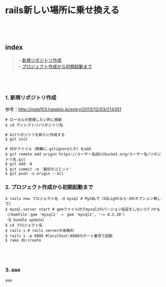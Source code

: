 
# rails新しい場所に乗せ換える

　  
　  
## index
> ・<a href="#anc_1">新規リポジトリ作成</a>  
 ・<a href="#anc_2">プロジェクト作成から初期起動まで</a>  

　  
　  
<a id="anc_1"></a>
### 1. 新規リポジトリ作成
参考：http://note103.hateblo.jp/entry/2013/12/03/214351  
```erb
# ローカルの管理したい所に移動
$ cd ディレクトリ/リポジトリ名

# Gitリポジトリを新たに作成する
$ git init

# 何かファイル（無難に.gitignoreとか）をadd
$ git remote add origin https://ユーザー名@bitbucket.org/ユーザー名/リポジトリ名.git
$ git add -A
$ git commit -m '最初のコミット'
$ git push -u origin --all
```




<a id="anc_2"></a>
### 2. プロジェクト作成から初期起動まで
```
$ rails new プロジェクト名 -d mysql # MySQLで（SQLightなら-dのオプション無しで）
$ mysql.server start # gemファイル内でmysql2のバージョン指定をしないとﾀﾞﾒかも
（/Gemfile：gem 'mysql2'　→　gem 'mysql2', '~> 0.3.20'）
（$ bundle update）
$ cd プロジェクト名
$ rails s # rails serverの省略形
$ rails s -p 8888 #localhost:8888のポート番号で起動
$ rake db:create
```

　  
　  
<a id="anc_3"></a>
### 3. aaa
```erb
aaa
```


